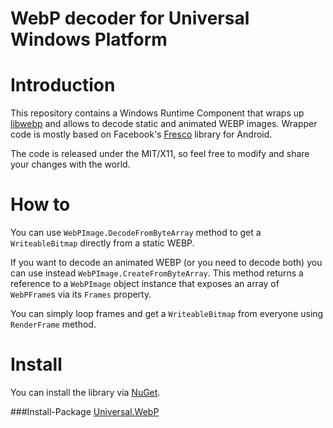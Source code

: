 # WebP decoder for Universal Windows Platform

Introduction
============
This repository contains a Windows Runtime Component that wraps up [libwebp] and allows to decode static and animated WEBP images. Wrapper code is mostly based on Facebook's [Fresco] library for Android.

The code is released under the MIT/X11, so feel free to modify and share your changes with the world.

How to
======
You can use `WebPImage.DecodeFromByteArray` method to get a `WriteableBitmap` directly from a static WEBP.

If you want to decode an animated WEBP (or you need to decode both) you can use instead `WebPImage.CreateFromByteArray`.
This method returns a reference to a `WebPImage` object instance that exposes an array of `WebPFrame`s via its `Frames` property. 

You can simply loop frames and get a `WriteableBitmap` from everyone using `RenderFrame` method.

Install
=======
You can install the library via [NuGet].

###Install-Package [Universal.WebP]

[libwebp]:https://developers.google.com/speed/webp/
[Fresco]:https://github.com/facebook/fresco/blob/master/imagepipeline/src/main/jni/webpimage/webp.cpp
[NuGet]:http://nuget.org/
[Universal.WebP]:http://www.nuget.org/packages/Universal.WebP
